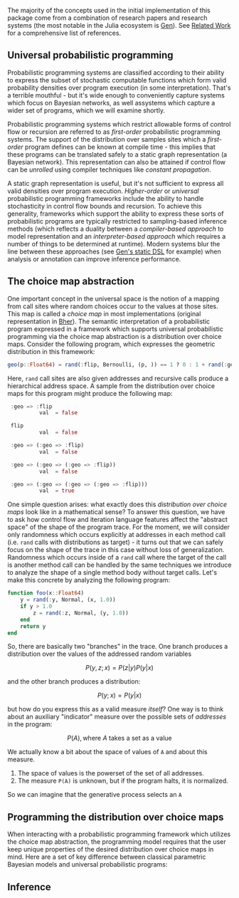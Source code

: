 The majority of the concepts used in the initial implementation of this package come from a combination of research papers and research systems (the most notable in the Julia ecosystem is [Gen](https://www.gen.dev/)). See [Related Work](related_work.md) for a comprehensive list of references.

## Universal probabilistic programming

Probabilistic programming systems are classified according to their ability to express the subset of stochastic computable functions which form valid probability densities over program execution (in some interpretation). That's a terrible mouthful - but it's wide enough to conveniently capture systems which focus on Bayesian networks, as well assystems which capture a wider set of programs, which we will examine shortly. 

Probabilistic programming systems which restrict allowable forms of control flow or recursion are referred to as _first-order_ probabilistic programming systems. The support of the distribution over samples sites which a _first-order_ program defines can be known at compile time - this implies that these programs can be translated safely to a static graph representation (a Bayesian network). This representation can also be attained if control flow can be _unrolled_ using compiler techniques like _constant propagation_.

A static graph representation is useful, but it's not sufficient to express all valid densities over program execution. _Higher-order_ or _universal_ probabilistic programming frameworks include the ability to handle stochasticity in control flow bounds and recursion. To achieve this generality, frameworks which support the ability to express these sorts of probabilistic programs are typically restricted to sampling-based inference methods (which reflects a duality between a _compiler-based approach_ to model representation and an _interpreter-based approach_ which requires a number of things to be determined at runtime). Modern systems blur the line between these approaches (see [Gen's static DSL](https://www.gen.dev/dev/ref/modeling/#Static-Modeling-Language-1) for example) when analysis or annotation can improve inference performance.

## The choice map abstraction

One important concept in the universal space is the notion of a mapping from call sites where random choices occur to the values at those sites. This map is called a _choice map_ in most implementations (original representation in [Bher](http://proceedings.mlr.press/v15/wingate11a/wingate11a.pdf)). The semantic interpretation of a probabilistic program expressed in a framework which supports universal probabilistic programming via the choice map abstraction is a distribution over choice maps. Consider the following program, which expresses the geometric distribution in this framework:

```julia
geo(p::Float64) = rand(:flip, Bernoulli, (p, )) == 1 ? 0 : 1 + rand(:geo, geo, p)
```

Here, `rand` call sites are also given addresses and recursive calls produce a hierarchical address space. A sample from the distribution over choice maps for this program might produce the following map:

```julia
 :geo => :flip
          val  = false

 flip
          val  = false

 :geo => (:geo => :flip)
          val  = false

 :geo => (:geo => (:geo => :flip))
          val  = false

 :geo => (:geo => (:geo => (:geo => :flip)))
          val  = true
```

One simple question arises: what exactly does this _distribution over choice maps_ look like in a mathematical sense? To answer this question, we have to ask how control flow and iteration language features affect the "abstract space" of the shape of the program trace. For the moment, we will consider only randomness which occurs explicitly at addresses in each method call (i.e. `rand` calls with distributions as target) - it turns out that we can safely focus on the shape of the trace in this case without loss of generalization. Randomness which occurs inside of a `rand` call where the target of the call is another method call can be handled by the same techniques we introduce to analyze the shape of a single method body without target calls. Let's make this concrete by analyzing the following program:

```julia
function foo(x::Float64)
    y = rand(:y, Normal, (x, 1.0))
    if y > 1.0
        z = rand(:z, Normal, (y, 1.0))
    end
    return y
end
```

So, there are basically two "branches" in the trace. One branch produces a distribution over the values of the addressed random variables

```math
P(y, z; x) = P(z | y)P(y | x)
```

and the other branch produces a distribution:

```math
P(y ; x) = P(y | x)
```

but how do you express this as a valid measure _itself_? One way is to think about an auxiliary "indicator" measure over the possible sets of _addresses_ in the program:

```math
P(A), \text{where $A$ takes a set as a value}
```

We actually know a bit about the space of values of ``A`` and about this measure.  

1. The space of values is the powerset of the set of all addresses.
2. The measure ``P(A)`` is unknown, but if the program halts, it is normalized.

So we can imagine that the generative process selects an ``A``

## Programming the distribution over choice maps

When interacting with a probabilistic programming framework which utilizes the choice map abstraction, the programming model requires that the user keep unique properties of the desired distribution over choice maps in mind. Here are a set of key difference between classical parametric Bayesian models and universal probabilistic programs:

## Inference
